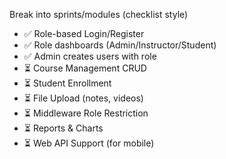 ﻿Break into sprints/modules (checklist style)
- ✅ Role-based Login/Register
- ✅ Role dashboards (Admin/Instructor/Student)
- ✅ Admin creates users with role
- ⏳ Course Management CRUD
- ⏳ Student Enrollment
- ⏳ File Upload (notes, videos)
- ⏳ Middleware Role Restriction
- ⏳ Reports & Charts
- ⏳ Web API Support (for mobile)
